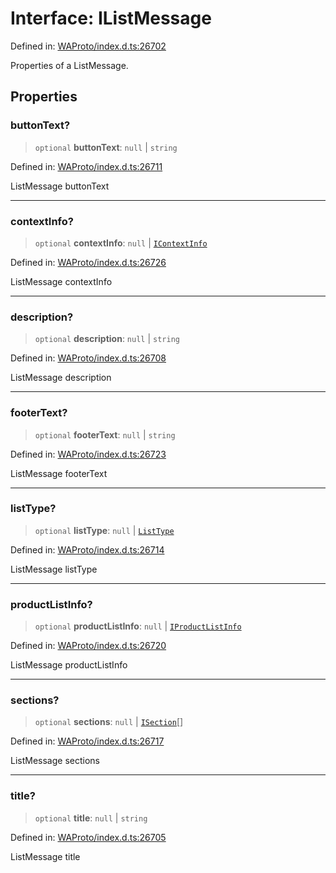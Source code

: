 # Interface: IListMessage

Defined in: [WAProto/index.d.ts:26702](https://github.com/Fokusdotid/bail/blob/8a30cf93a8ac726f06d1ad6578695812a8253e53/WAProto/index.d.ts#L26702)

Properties of a ListMessage.

## Properties

### buttonText?

> `optional` **buttonText**: `null` \| `string`

Defined in: [WAProto/index.d.ts:26711](https://github.com/Fokusdotid/bail/blob/8a30cf93a8ac726f06d1ad6578695812a8253e53/WAProto/index.d.ts#L26711)

ListMessage buttonText

***

### contextInfo?

> `optional` **contextInfo**: `null` \| [`IContextInfo`](../../../interfaces/IContextInfo.md)

Defined in: [WAProto/index.d.ts:26726](https://github.com/Fokusdotid/bail/blob/8a30cf93a8ac726f06d1ad6578695812a8253e53/WAProto/index.d.ts#L26726)

ListMessage contextInfo

***

### description?

> `optional` **description**: `null` \| `string`

Defined in: [WAProto/index.d.ts:26708](https://github.com/Fokusdotid/bail/blob/8a30cf93a8ac726f06d1ad6578695812a8253e53/WAProto/index.d.ts#L26708)

ListMessage description

***

### footerText?

> `optional` **footerText**: `null` \| `string`

Defined in: [WAProto/index.d.ts:26723](https://github.com/Fokusdotid/bail/blob/8a30cf93a8ac726f06d1ad6578695812a8253e53/WAProto/index.d.ts#L26723)

ListMessage footerText

***

### listType?

> `optional` **listType**: `null` \| [`ListType`](../namespaces/ListMessage/enumerations/ListType.md)

Defined in: [WAProto/index.d.ts:26714](https://github.com/Fokusdotid/bail/blob/8a30cf93a8ac726f06d1ad6578695812a8253e53/WAProto/index.d.ts#L26714)

ListMessage listType

***

### productListInfo?

> `optional` **productListInfo**: `null` \| [`IProductListInfo`](../namespaces/ListMessage/interfaces/IProductListInfo.md)

Defined in: [WAProto/index.d.ts:26720](https://github.com/Fokusdotid/bail/blob/8a30cf93a8ac726f06d1ad6578695812a8253e53/WAProto/index.d.ts#L26720)

ListMessage productListInfo

***

### sections?

> `optional` **sections**: `null` \| [`ISection`](../namespaces/ListMessage/interfaces/ISection.md)[]

Defined in: [WAProto/index.d.ts:26717](https://github.com/Fokusdotid/bail/blob/8a30cf93a8ac726f06d1ad6578695812a8253e53/WAProto/index.d.ts#L26717)

ListMessage sections

***

### title?

> `optional` **title**: `null` \| `string`

Defined in: [WAProto/index.d.ts:26705](https://github.com/Fokusdotid/bail/blob/8a30cf93a8ac726f06d1ad6578695812a8253e53/WAProto/index.d.ts#L26705)

ListMessage title
